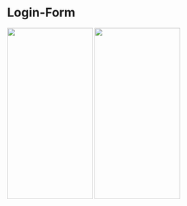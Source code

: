 ﻿# Login-Form

<img src="https://github.com/ali-moski/Login-Form/assets/163552045/104cbc83-938c-4562-aa11-4b488b569439" data-canonical-src="https://github.com/ali-moski/Login-Form/assets/163552045/104cbc83-938c-4562-aa11-4b488b569439" width="200" height="400" />

<img src="https://github.com/ali-moski/Login-Form/assets/163552045/e06e0605-288c-4a72-b416-872e158ffffe" data-canonical-src="https://github.com/ali-moski/Login-Form/assets/163552045/e06e0605-288c-4a72-b416-872e158ffffe" width="200" height="400" />
